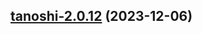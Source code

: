

## [tanoshi-2.0.12](https://github.com/truecharts/charts/compare/tanoshi-2.0.11...tanoshi-2.0.12) (2023-12-06)

